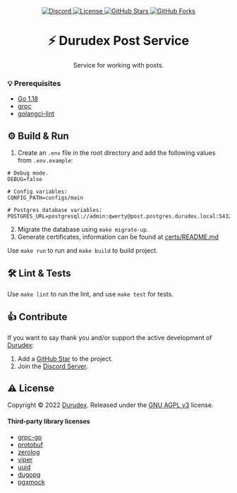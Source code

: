 <div align="center">
    <a href="https://discord.gg/4qcXbeVehZ">
        <img alt="Discord" src="https://img.shields.io/discord/882288646517035028?label=%F0%9F%92%AC%20discord">
    </a>
    <a href="https://github.com/durudex/durudex-post-service/blob/main/COPYING">
        <img alt="License" src="https://img.shields.io/github/license/durudex/durudex-post-service?label=%F0%9F%93%95%20license">
    </a>
    <a href="https://github.com/durudex/durudex-post-service/stargazers">
        <img alt="GitHub Stars" src="https://img.shields.io/github/stars/durudex/durudex-post-service?label=%E2%AD%90%20stars&logo=sdf">
    </a>
    <a href="https://github.com/durudex/durudex-post-service/network">
        <img alt="GitHub Forks" src="https://img.shields.io/github/forks/durudex/durudex-post-service?label=%F0%9F%93%81%20forks">
    </a>
</div>

<h1 align="center">⚡️ Durudex Post Service</h1>

<p align="center">
Service for working with posts.
</p>

### 💡 Prerequisites
+ [Go 1.18](https://golang.org/)
+ [grpc](https://grpc.io/docs/languages/go/quickstart/)
+ [golangci-lint](https://golangci-lint.run/usage/install/)

## ⚙️ Build & Run
1) Create an `.env` file in the root directory and add the following values from `.env.example`:
```env
# Debug mode.
DEBUG=false

# Config variables:
CONFIG_PATH=configs/main

# Postgres database variables:
POSTGRES_URL=postgresql://admin:qwerty@post.postgres.durudex.local:5432/durudex
```
2) Migrate the database using `make migrate-up`.
3) Generate certificates, information can be found at [certs/README.md](certs/README.md)

Use `make run` to run and `make build` to build project.

## 🛠 Lint & Tests
Use `make lint` to run the lint, and use `make test` for tests.

## 👍 Contribute
If you want to say thank you and/or support the active development of [Durudex](https://github.com/durudex):
1) Add a [GitHub Star](https://github.com/durudex/durudex-post-service/stargazers) to the project.
2) Join the [Discord Server](https://discord.gg/4qcXbeVehZ).

## ⚠️ License
Copyright © 2022 [Durudex](https://github.com/durudex). Released under the [GNU AGPL v3](https://www.gnu.org/licenses/agpl-3.0.html) license.

#### Third-party library licenses
+ [grpc-go](https://github.com/grpc/grpc-go/blob/master/LICENSE)
+ [protobuf](https://github.com/protocolbuffers/protobuf/blob/master/LICENSE)
+ [zerolog](https://github.com/rs/zerolog/blob/master/LICENSE)
+ [viper](https://github.com/spf13/viper/blob/master/LICENSE)
+ [uuid](https://github.com/gofrs/uuid/blob/master/LICENSE)
+ [dugopg](https://github.com/durudex/dugopg/blob/main/LICENSE)
+ [pgxmock](https://github.com/pashagolub/pgxmock/blob/master/LICENSE)
